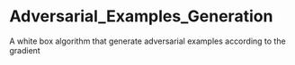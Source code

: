 # Adversarial_Examples_Generation
A white box algorithm that generate adversarial examples according to the gradient 

